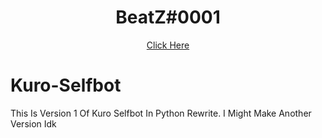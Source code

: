 <div align="center">
  <h1>BeatZ#0001</h1>
  <a href="https://discord.gg/ChTnCCb">
    Click Here
  </a>
</div>


# Kuro-Selfbot
This Is Version 1 Of Kuro Selfbot In Python Rewrite.
I Might Make Another Version Idk
